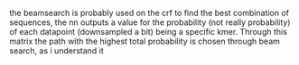 the beamsearch is probably used on the crf to find the best combination of sequences, the nn outputs a value for the probability (not really probability) of each datapoint (downsampled a bit) being a specific kmer. Through this matrix the path with the highest total probability is chosen through beam search, as i understand it